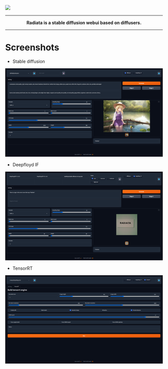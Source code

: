 ![](../images/readme-top.png)

---

<div align="center"><b>Radiata is a stable diffusion webui based on diffusers.</b></div>

---


# Screenshots

- Stable diffusion

![](../images/readme-screenshots-01.png)

- Deepfloyd IF

![](../images/readme-screenshots-02.png)

- TensorRT

![](../images/readme-screenshots-03.png)
